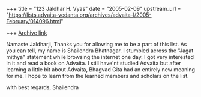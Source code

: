 +++
title = "123 Jaldhar H. Vyas"
date = "2005-02-09"
upstream_url = "https://lists.advaita-vedanta.org/archives/advaita-l/2005-February/014096.html"

+++
[Archive link](https://lists.advaita-vedanta.org/archives/advaita-l/2005-February/014096.html)

Namaste Jaldharji, Thanks you for allowing me to be a part of this list.
As you can tell, my name is Shailendra Bhatnagar. I stumbled across the
"Jagat mithya" statement while browsing the internet one day. I got very
interested in it and read a book on Advaita. I still have'nt studied
Advaita but after learning a little bit about Advaita, Bhagvad Gita had an
entirely new meaning for me. I hope to learn from the learned members and
scholars on the list.

with best regards,
Shailendra

